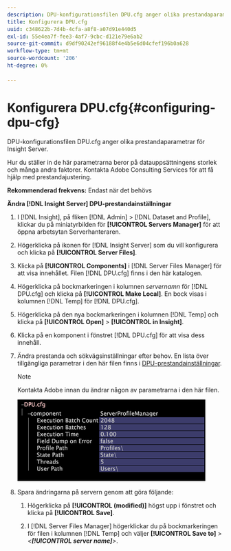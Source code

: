 ```yaml
---
description: DPU-konfigurationsfilen DPU.cfg anger olika prestandaparametrar för Insight Server.
title: Konfigurera DPU.cfg
uuid: c348622b-7d4b-4cfa-a8f8-a07d91e440d5
exl-id: 55e4ea7f-fee3-4af7-9cbc-d121e79e6ab2
source-git-commit: d9df90242ef96188f4e4b5e6d04cfef196b0a628
workflow-type: tm+mt
source-wordcount: '206'
ht-degree: 0%

---
```


# Konfigurera DPU.cfg{#configuring-dpu-cfg}

DPU-konfigurationsfilen DPU.cfg anger olika prestandaparametrar för Insight Server.

Hur du ställer in de här parametrarna beror på datauppsättningens storlek och många andra faktorer. Kontakta Adobe Consulting Services för att få hjälp med prestandajustering.

**Rekommenderad frekvens:** Endast när det behövs

**Ändra  [!DNL Insight Server] DPU-prestandainställningar**

1. I [!DNL Insight], på fliken [!DNL Admin] > [!DNL Dataset and Profile], klickar du på miniatyrbilden för **[!UICONTROL Servers Manager]** för att öppna arbetsytan Serverhanteraren.
1. Högerklicka på ikonen för [!DNL Insight Server] som du vill konfigurera och klicka på **[!UICONTROL Server Files]**.
1. Klicka på **[!UICONTROL Components]** i [!DNL Server Files Manager] för att visa innehållet. Filen [!DNL DPU.cfg] finns i den här katalogen.
1. Högerklicka på bockmarkeringen i kolumnen *servernamn* för [!DNL DPU.cfg] och klicka på **[!UICONTROL Make Local]**. En bock visas i kolumnen [!DNL Temp] för [!DNL DPU.cfg].
1. Högerklicka på den nya bockmarkeringen i kolumnen [!DNL Temp] och klicka på **[!UICONTROL Open]** > **[!UICONTROL in Insight]**.
1. Klicka på en komponent i fönstret [!DNL DPU.cfg] för att visa dess innehåll.
1. Ändra prestanda och sökvägsinställningar efter behov. En lista över tillgängliga parametrar i den här filen finns i [DPU-prestandainställningar](../../../home/c-inst-svr/c-cfg-stgs-ref/c-dpu-perf-stgs.md#concept-477c4c526de44bda84176e62266c3df1).

   >[!NOTE]
   >
   >Kontakta Adobe innan du ändrar någon av parametrarna i den här filen.

   ![](assets/cfg_DPU_egvalues.png)

1. Spara ändringarna på servern genom att göra följande:

   1. Högerklicka på **[!UICONTROL (modified)]** högst upp i fönstret och klicka på **[!UICONTROL Save]**.

   1. I [!DNL Server Files Manager] högerklickar du på bockmarkeringen för filen i kolumnen [!DNL Temp] och väljer **[!UICONTROL Save to]** > *&lt;**[!UICONTROL server name]**>*.
